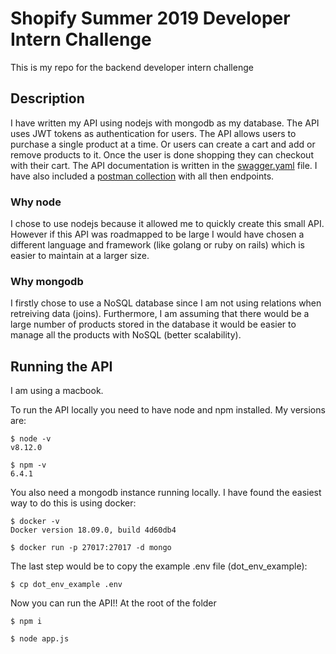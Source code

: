 # Shopify Summer 2019 Developer Intern Challenge
This is my repo for the backend developer intern challenge

## Description
I have written my API using nodejs with mongodb as my database. The API uses JWT tokens as authentication for users. The API allows users to purchase a single product at a time. Or users can create a cart and add or remove products to it. Once the user is done shopping they can checkout with their cart. The API documentation is written in the [swagger.yaml](https://github.com/bradleymcallister97/Shopify_BE/blob/master/swagger.yml) file. I have also included a [postman collection](https://github.com/bradleymcallister97/Shopify_BE/blob/master/postman_collection/Shopify%20BE.postman_collection.json) with all then endpoints.
### Why node 
I chose to use nodejs because it allowed me to quickly create this small API. However if this API was roadmapped to be large I would have chosen a different language and framework (like golang or ruby on rails) which is easier to maintain at a larger size.  
### Why mongodb
I firstly chose to use a NoSQL database since I am not using relations when retreiving data (joins). Furthermore, I am assuming that there would be a large number of products stored in the database it would be easier to manage all the products with NoSQL (better scalability).

## Running the API
I am using a macbook.

To run the API locally you need to have node and npm installed. My versions are:
```
$ node -v
v8.12.0

$ npm -v
6.4.1
```
You also need a mongodb instance running locally. I have found the easiest way to do this is using docker:
```
$ docker -v
Docker version 18.09.0, build 4d60db4

$ docker run -p 27017:27017 -d mongo
```
The last step would be to copy the example .env file (dot_env_example):
```
$ cp dot_env_example .env
```
Now you can run the API!! At the root of the folder
```
$ npm i

$ node app.js
```
